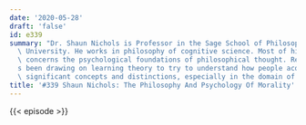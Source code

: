 ```yaml
---
date: '2020-05-28'
draft: 'false'
id: e339
summary: "Dr. Shaun Nichols is Professor in the Sage School of Philosophy at Cornell\
  \ University. He works in philosophy of cognitive science. Most of his research\
  \ concerns the psychological foundations of philosophical thought. Recently he\u2019\
  s been drawing on learning theory to try to understand how people acquire philosophically\
  \ significant concepts and distinctions, especially in the domain of morality."
title: '#339 Shaun Nichols: The Philosophy And Psychology Of Morality'
---
```

{{< episode >}}
